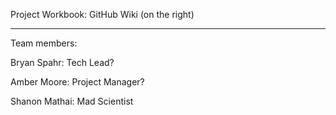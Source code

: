 Project Workbook: GitHub Wiki (on the right)

--------------------------------------------------------------------------

Team members:

Bryan Spahr: Tech Lead?

Amber Moore: Project Manager?

Shanon Mathai: Mad Scientist

